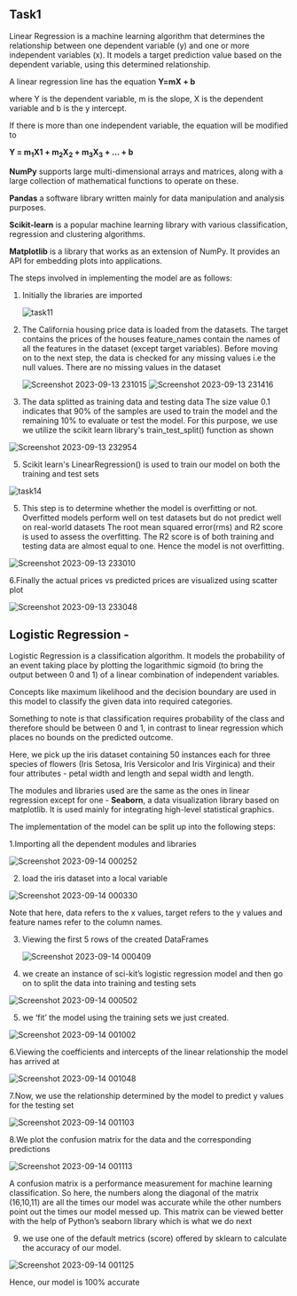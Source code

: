 

## Task1

Linear Regression is a machine learning algorithm that determines the relationship between one dependent variable (y) and one or more independent variables (x). It models a target prediction value based on the dependent variable, using this determined relationship. 

A linear regression line has the equation **Y=mX + b**

where Y is the dependent variable, m is the slope, X is the dependent variable and b is the y intercept. 

If there is more than one independent variable, the equation will be modified to 

**Y = m<sub>1</sub>X<sub></sub>1</sub> +</sub> m<sub>2</sub>X<sub>2</sub> + m<sub>3</sub>X<sub>3</sub> + … + b**

 **NumPy** supports large multi-dimensional arrays and matrices, along with a large collection of mathematical functions to operate on these.
 
**Pandas** a software library written mainly for data manipulation and analysis purposes.

  **Scikit-learn** is a popular machine learning library with various classification, regression and clustering algorithms.
  
**Matplotlib** is a library that works as an extension of NumPy. It provides an API for embedding plots into applications.

The steps involved in implementing the model are as follows:

1.  Initially the libraries are imported

    
    ![task11](https://user-images.githubusercontent.com/116189666/227711961-217a5166-d013-488f-8851-2c75876959ed.jpg)

 2.  The California housing  price data is loaded from the datasets. The target contains the prices of the houses feature_names contain the names of all the features in the dataset (except target variables). Before moving on to the next step, the data is checked for any missing values i.e the null values. There are no missing values in the dataset

     ![Screenshot 2023-09-13 231015](https://github.com/vidhathri30/L1Report/assets/101579638/7c4e3439-c79a-4778-8c8f-a0973bbb4886)
     ![Screenshot 2023-09-13 231416](https://github.com/vidhathri30/L1Report/assets/101579638/d5374099-685c-4ce4-9228-12e2034a6421)

 4.  The data splitted as training data and testing data The size value 0.1 indicates that 90% of the samples are used to train the model and the remaining 10% to evaluate or test the model. For this purpose, we use we utilize the scikit learn library's train_test_split() function as shown

![Screenshot 2023-09-13 232954](https://github.com/vidhathri30/L1Report/assets/101579638/27efe748-1b64-4c1d-9769-5eac114ebc2a)

 5.  Scikit learn's LinearRegression() is used to train our model on both the training and test sets

![task14](https://user-images.githubusercontent.com/116189666/227711986-595c63b1-dc57-4316-a648-07b9b9fededf.jpg)

 5.  This step is to determine whether the model is overfitting or not. Overfitted models perform well on test datasets but do not predict well on real-world datasets The root mean squared error(rms) and R2 score is used to assess the overfitting. The R2 score is of both training and testing data are almost equal to one. Hence the model is not overfitting.

![Screenshot 2023-09-13 233010](https://github.com/vidhathri30/L1Report/assets/101579638/bab81274-22c0-4098-8c26-44b124047164)

6.Finally the actual prices vs predicted prices are visualized using scatter plot

![Screenshot 2023-09-13 233048](https://github.com/vidhathri30/L1Report/assets/101579638/3fdefc3a-1c5c-4caf-8bbd-d7afde123794)



## Logistic Regression -
Logistic Regression is a classification algorithm. It models the probability of an event taking place by plotting the logarithmic sigmoid (to bring the output between 0 and 1) of a linear combination of independent variables. 

Concepts like maximum likelihood and the decision boundary are used in this model to classify the given data into required categories.

Something to note is that classification requires probability of the class and therefore should be between 0 and 1, in contrast to linear regression which places no bounds on the predicted outcome.

Here, we pick up the iris dataset containing 50 instances each for three species of flowers (Iris Setosa, Iris Versicolor and Iris Virginica) and their four attributes - petal width and length and sepal width and length. 

The modules and libraries used are the same as the ones in linear regression except for one - **Seaborn**, a data visualization library based on matplotlib. It is used mainly for integrating high-level statistical graphics.

The implementation of the model can be split up into the following steps:

 1.Importing all the dependent modules and libraries

![Screenshot 2023-09-14 000252](https://github.com/vidhathri30/L1Report/assets/101579638/8571f274-b3d5-4ebd-8999-05b81a88608c)

 2. load the iris dataset into a local variable

![Screenshot 2023-09-14 000330](https://github.com/vidhathri30/L1Report/assets/101579638/e9393dce-9fc8-4f84-a869-546aa2b38083)


Note that here, data refers to the x values, target refers to the y values and feature names refer to the column names.
    
 
3. Viewing the first 5 rows of the created DataFrames

   ![Screenshot 2023-09-14 000409](https://github.com/vidhathri30/L1Report/assets/101579638/0d7bf430-ee90-4b70-aeac-ed40ef7cf7f1)
   
 
 4. we create an instance of sci-kit’s logistic regression model and then go on to split the data into training and testing sets

  ![Screenshot 2023-09-14 000502](https://github.com/vidhathri30/L1Report/assets/101579638/09acaaff-b575-4032-ad10-b164926329f8)

 5. we ‘fit’ the model using the training sets we just created.

 ![Screenshot 2023-09-14 001002](https://github.com/vidhathri30/L1Report/assets/101579638/f2ad80a2-3f95-4db5-a1f7-11312ad2e00b)

  6.Viewing the coefficients and intercepts of the linear relationship the model has arrived at
  
![Screenshot 2023-09-14 001048](https://github.com/vidhathri30/L1Report/assets/101579638/c9cc4b8a-b35a-4678-9a02-9216f054fe60)

  7.Now, we use the relationship determined by the model to predict y values for the testing set

  ![Screenshot 2023-09-14 001103](https://github.com/vidhathri30/L1Report/assets/101579638/c2dae474-bf48-4e70-b4cd-719d4eb0185c)
  
  8.We plot the confusion matrix for the data and the corresponding predictions

  ![Screenshot 2023-09-14 001113](https://github.com/vidhathri30/L1Report/assets/101579638/0b517901-5cff-4667-8f6a-1965427a3238)
 
 A confusion matrix is a performance measurement for machine learning classification. So here, the numbers along the diagonal of the matrix (16,10,11) are all the times our model was accurate while the other numbers point out the times our model messed up.
 This matrix can be viewed better with the help of Python’s seaborn library which is what we do next
  
  
 9. we use one of the default metrics (score) offered by sklearn to calculate the accuracy of our model.

 ![Screenshot 2023-09-14 001125](https://github.com/vidhathri30/L1Report/assets/101579638/45ed1489-6f76-43cf-b403-96cda62fbe24)
 
  Hence, our model is 100% accurate


     
    
